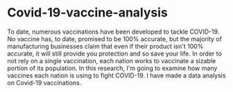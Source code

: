 # Covid-19-vaccine-analysis
To date, numerous vaccinations have been developed to tackle COVID-19. No vaccine has, to date, promised to be 100% accurate, but the majority of manufacturing businesses claim that even if their product isn't 100% accurate, it will still provide you protection and so save your life. In order to not rely on a single vaccination, each nation works to vaccinate a sizable portion of its population. In this research, I'm going to examine how many vaccines each nation is using to fight COVID-19. I have made a data analysis on Covid-19 vaccinations.
